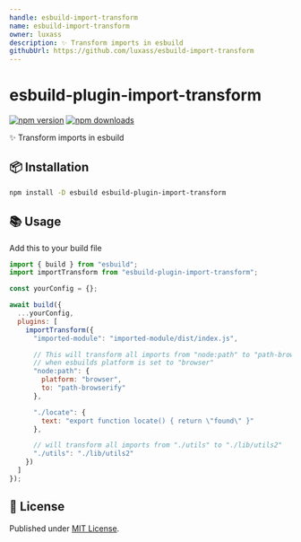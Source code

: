 ```yaml
---
handle: esbuild-import-transform
name: esbuild-import-transform
owner: luxass
description: ✨ Transform imports in esbuild
githubUrl: https://github.com/luxass/esbuild-import-transform
---
```


# esbuild-plugin-import-transform

[![npm version][npm-version-src]][npm-version-href]
[![npm downloads][npm-downloads-src]][npm-downloads-href]

✨ Transform imports in esbuild

## 📦 Installation

```sh
npm install -D esbuild esbuild-plugin-import-transform
```

## 📚 Usage

Add this to your build file

```js
import { build } from "esbuild";
import importTransform from "esbuild-plugin-import-transform";

const yourConfig = {};

await build({
  ...yourConfig,
  plugins: [
    importTransform({
      "imported-module": "imported-module/dist/index.js",

      // This will transform all imports from "node:path" to "path-browserify"
      // when esbuilds platform is set to "browser"
      "node:path": {
        platform: "browser",
        to: "path-browserify"
      },

      "./locate": {
        text: "export function locate() { return \"found\" }"
      },

      // will transform all imports from "./utils" to "./lib/utils2"
      "./utils": "./lib/utils2"
    })
  ]
});
```

## 📄 License

Published under [MIT License](https://github.com/luxass/esbuild-import-transform/blob/main/LICENSE).

<!-- Badges -->

[npm-version-src]: https://img.shields.io/npm/v/esbuild-plugin-import-transform?style=flat&colorA=18181B&colorB=4169E1

[npm-version-href]: https://npmjs.com/package/esbuild-plugin-import-transform

[npm-downloads-src]: https://img.shields.io/npm/dm/esbuild-plugin-import-transform?style=flat&colorA=18181B&colorB=4169E1

[npm-downloads-href]: https://npmjs.com/package/esbuild-plugin-import-transform

